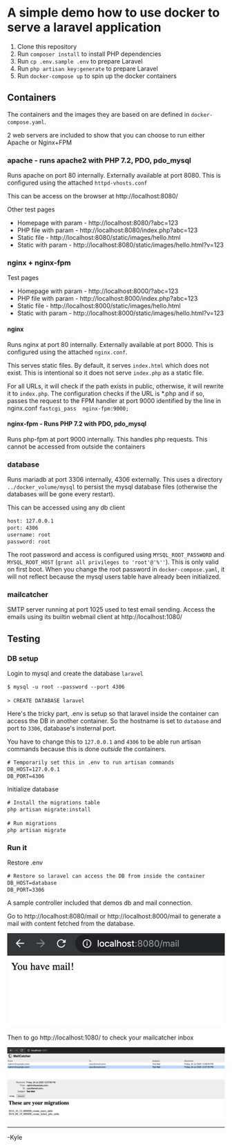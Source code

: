 # A simple demo how to use docker to serve a laravel application

1. Clone this repository
2. Run `composer install` to install PHP dependencies
3. Run `cp .env.sample .env` to prepare Laravel
4. Run `php artisan key:generate` to prepare Laravel
5. Run `docker-compose up` to spin up the docker containers

## Containers

The containers and the images they are based on are defined in `docker-compose.yaml`.

2 web servers are included to show that you can choose to run either Apache or Nginx+FPM

### apache - runs apache2 with PHP 7.2, PDO, pdo_mysql
Runs apache on port 80 internally. Externally available at port 8080. This is configured using the attached `httpd-vhosts.conf`
 
This can be access on the browser at http://localhost:8080/

Other test pages

* Homepage with param - http://localhost:8080/?abc=123
* PHP file with param - http://localhost:8080/index.php?abc=123
* Static file - http://localhost:8080/static/images/hello.html
* Static with param - http://localhost:8080/static/images/hello.html?v=123

### nginx + nginx-fpm

Test pages

* Homepage with param - http://localhost:8000/?abc=123
* PHP file with param - http://localhost:8000/index.php?abc=123
* Static file - http://localhost:8000/static/images/hello.html
* Static with param - http://localhost:8000/static/images/hello.html?v=123

#### nginx 
Runs nginx at port 80 internally. Externally available at port 8000. This is configured using the attached `nginx.conf`.

This serves static files. By default, it serves `index.html` which does not exist. This is intentional so it does not 
serve `index.php` as a static file. 

For all URLs, it will check if the path exists in public, otherwise, it will rewrite 
it to `index.php`. The configuration checks if the URL is *.php and if so, passes the request to the FPM handler at port 9000
identified by the line in nginx.conf `fastcgi_pass  nginx-fpm:9000;`

#### nginx-fpm - Runs PHP 7.2 with PDO, pdo_mysql
Runs php-fpm at port 9000 internally. This handles php requests. This cannot be accessed from outside the containers

### database
Runs mariadb at port 3306 internally, 4306 externally. This uses a directory `../docker_volume/mysql` to persist the 
mysql database files (otherwise the databases will be gone every restart).

This can be accessed using any db client
```
host: 127.0.0.1
port: 4306
username: root
password: root
```

The root password and access is configured using `MYSQL_ROOT_PASSWORD` and  `MYSQL_ROOT_HOST` (`grant all privileges to 'root'@'%''`).
This is only valid on first boot. When you change the root password in `docker-compose.yaml`, it will not reflect because
the mysql users table have already been initialized.

### mailcatcher

SMTP server running at port 1025 used to test email sending. Access the emails using its builtin webmail client at
http://localhost:1080/


## Testing

### DB setup

Login to mysql and create the database `laravel`

```
$ mysql -u root --password --port 4306 

> CREATE DATABASE laravel
```

Here's the tricky part, .env is setup so that laravel inside the container can access the DB in another container.
So the hostname is set to `database` and port to `3306`, database's insternal port.

You have to change this to `127.0.0.1` and `4306` to be able run artisan commands because this is done *outside* the containers.

```
# Temporarily set this in .env to run artisan commands
DB_HOST=127.0.0.1
DB_PORT=4306
```

Initialize database

```
# Install the migrations table
php artisan migrate:install

# Run migrations
php artisan migrate
```

### Run it

Restore .env
```
# Restore so laravel can access the DB from inside the container
DB_HOST=database
DB_PORT=3306
```

A sample controller included that demos db and mail connection.


Go to http://localhost:8080/mail or http://localhost:8000/mail to generate a mail with content fetched from the database.

<img src="https://raw.githubusercontent.com/kedomingo/simple-docker-laravel/master/mail.png" />


Then to go http://localhost:1080/ to check your mailcatcher inbox

<img src="https://raw.githubusercontent.com/kedomingo/simple-docker-laravel/master/mailcatcher.png" />

<hr />
-Kyle

